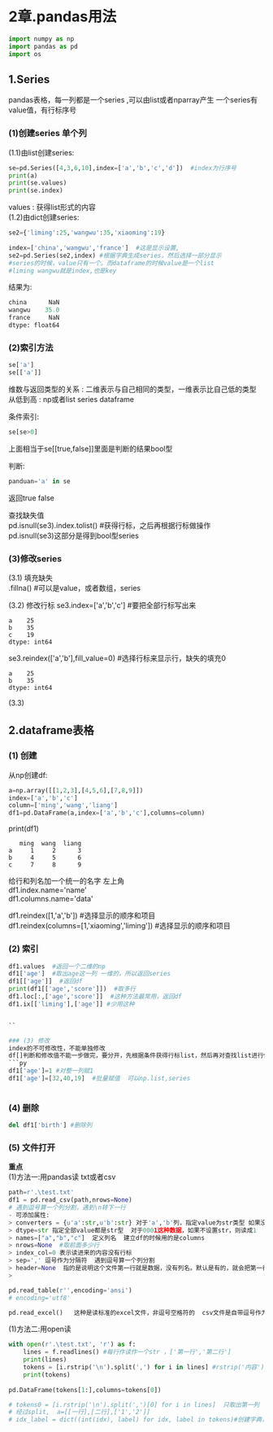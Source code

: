 
# 2章.pandas用法

```python
import numpy as np
import pandas as pd
import os
```

## 1.Series
pandas表格，每一列都是一个series ,可以由list或者nparray产生  一个series有 value值，有行标序号
### (1)创建series 单个列  
(1.1)由list创建series:  
```python
se=pd.Series([4,3,6,10],index=['a','b','c','d'])  #index为行序号
print(a)
print(se.values)
print(se.index)
```
values : 获得list形式的内容  
(1.2)由dict创建series:  
```python
se2={'liming':25,'wangwu':35,'xiaoming':19} 
												
index=['china','wangwu','france']  #这是显示设置,
se2=pd.Series(se2,index) #根据字典生成series，然后选择一部分显示
#series的时候，value只有一个。而dataframe的时候value是一个list  
#liming wangwu就是index,也是key
```
结果为:  
```python
china      NaN
wangwu    35.0
france     NaN
dtype: float64
```


### (2)索引方法  
```python
se['a']  
se[['a']]  
```
维数与返回类型的关系 : 二维表示与自己相同的类型，一维表示比自己低的类型  
从低到高 : np或者list   series  dataframe  

条件索引:  
```python
se[se>0]
```
上面相当于se[[true,false]]里面是判断的结果bool型  

判断:  
```python
panduan='a' in se  
```
返回true  false

查找缺失值  
pd.isnull(se3).index.tolist() #获得行标，之后再根据行标做操作  
pd.isnull(se3)这部分是得到bool型series  

### (3)修改series
(3.1) 填充缺失   
.fillna()  #可以是value，或者数组，series  

(3.2) 修改行标
se3.index=['a','b','c']  #要把全部行标写出来
```
a    25
b    35
c    19
dtype: int64
```

se3.reindex(['a','b'],fill_value=0) #选择行标来显示行，缺失的填充0  
```
a    25
b    35
dtype: int64
```

(3.3) 

## 2.dataframe表格  

### (1) 创建  
从np创建df:  
```py
a=np.array([[1,2,3],[4,5,6],[7,8,9]])  
index=['a','b','c']  
column=['ming','wang','liang']  
df1=pd.DataFrame(a,index=['a','b','c'],columns=column)  
```

print(df1)
```
   ming  wang  liang
a     1     2      3
b     4     5      6
c     7     8      9
```

给行和列名加一个统一的名字  左上角  
df1.index.name='name'  
df1.columns.name='data'  

df1.reindex([1,'a','b']) #选择显示的顺序和项目  
df1.reindex(columns=[1,'xiaoming','liming']) #选择显示的顺序和项目  

### (2) 索引  
```py
df1.values  #返回一个二维的np  
df1['age']  #取出age这一列 一维的，所以返回series  
df1[['age']]  #返回df  
print(df1[['age','score']])  #取多行  
df1.loc[:,['age','score']]  #这种方法最常用，返回df  
df1.ix[['liming'],['age']] #少用这种


``

### (3) 修改    
index的不可修改性，不能单独修改  
df[]判断和修改值不能一步做完，要分开，先根据条件获得行标list，然后再对查找list进行修改，删除  
```py
df1['age']=1 #对整一列赋1  
df1['age']=[32,40,19]  #批量赋值  可以np.list,series  



```

### (4) 删除    
```py
del df1['birth'] #删除列

```

### (5) 文件打开 
**重点**   
(1)方法一:用pandas读  txt或者csv  

```py
path=r'.\test.txt'  
df1 = pd.read_csv(path,nrows=None)  
# 遇到逗号算一个列分割，遇到\n转下一行
- 可添加属性: 
> converters = {u'a':str,u'b':str} 对于'a','b'列，指定value为str类型 如果没有conver，则会自动转为float或者int
> dtype=str 指定全部value都是str型  对于0001这种数据，如果不设置str，则读成1
> names=["a","b","c"]  定义列名  建立df的时候用的是columns
> nrows=None  #取前面多少行
> index_col=0 表示读进来的内容没有行标    
> sep=',' 逗号作为分隔符  遇到逗号算一个列分割
> header=None  指的是说明这个文件第一行就是数据，没有列名。默认是有的，就会把第一行当做列名
> 
```

```py
pd.read_table(r'',encoding='ansi')  
# encoding='utf8'

pd.read_excel()   这种是读标准的excel文件，非逗号空格符的  csv文件是自带逗号作为分隔  
```
(1)方法二:用open读   
```py
with open(r'.\test.txt', 'r') as f:
    lines = f.readlines() #每行作读作一个str ，['第一行','第二行']
    print(lines)
    tokens = [i.rstrip('\n').split(',') for i in lines] #rstrip('内容') 删除字符串末尾的'内容'
    print(tokens) 
	
pd.DataFrame(tokens[1:],columns=tokens[0])

# tokens0 = [i.rstrip('\n').split(',')[0] for i in lines]  只取出第一列  
# 经过split,  a=[[一行],[二行],['1','2']]
# idx_label = dict((int(idx), label) for idx, label in tokens)#创建字典，数字：‘名字’
```















